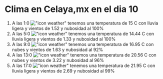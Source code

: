 # Clima en Celaya,mx en el dia 10

1. A las 1:0 !["icon weather"](http://openweathermap.org/img/w/10n.png) tenemos una temperatura de 15 C con lluvia ligera y  vientos de 1.52 y nubosidad al 100%
1. A las 5:0 !["icon weather"](http://openweathermap.org/img/w/10n.png) tenemos una temperatura de 14.44 C con lluvia ligera y  vientos de 1.33 y nubosidad al 100%
1. A las 9:0 !["icon weather"](http://openweathermap.org/img/w/04d.png) tenemos una temperatura de 16.95 C con nubes y  vientos de 1.63 y nubosidad al 92%
1. A las 13:0 !["icon weather"](http://openweathermap.org/img/w/04d.png) tenemos una temperatura de 20.56 C con nubes y  vientos de 3.22 y nubosidad al 96%
1. A las 17:0 !["icon weather"](http://openweathermap.org/img/w/10d.png) tenemos una temperatura de 21.95 C con lluvia ligera y  vientos de 2.69 y nubosidad al 99%

